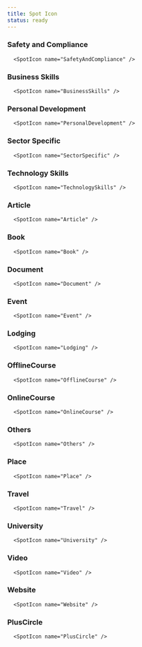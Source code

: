 ```yaml
---
title: Spot Icon
status: ready
---
```


### Safety and Compliance
```.tsx
  <SpotIcon name="SafetyAndCompliance" />
```

### Business Skills
```.tsx
  <SpotIcon name="BusinessSkills" />
```

### Personal Development
```.tsx
  <SpotIcon name="PersonalDevelopment" />
```

### Sector Specific
```.tsx
  <SpotIcon name="SectorSpecific" />
```

### Technology Skills
```.tsx
  <SpotIcon name="TechnologySkills" />
```

### Article
```.tsx
  <SpotIcon name="Article" />
```

### Book
```.tsx
  <SpotIcon name="Book" />
```

### Document
```.tsx
  <SpotIcon name="Document" />
```

### Event
```.tsx
  <SpotIcon name="Event" />
```

### Lodging
```.tsx
  <SpotIcon name="Lodging" />
```

### OfflineCourse
```.tsx
  <SpotIcon name="OfflineCourse" />
```

### OnlineCourse
```.tsx
  <SpotIcon name="OnlineCourse" />
```

### Others
```.tsx
  <SpotIcon name="Others" />
```

### Place
```.tsx
  <SpotIcon name="Place" />
```

### Travel
```.tsx
  <SpotIcon name="Travel" />
```

### University
```.tsx
  <SpotIcon name="University" />
```

### Video
```.tsx
  <SpotIcon name="Video" />
```

### Website
```.tsx
  <SpotIcon name="Website" />
```

### PlusCircle
```.tsx
  <SpotIcon name="PlusCircle" />
```